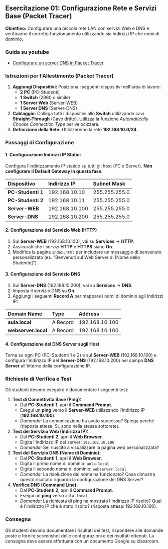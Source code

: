 ## Esercitazione 01: Configurazione Rete e Servizi Base (Packet Tracer)

**Obiettivo:** Configurare una piccola rete LAN con servizi Web e DNS e verificarne il corretto funzionamento utilizzando sia indirizzi IP che nomi di dominio.

### Guida su youtube
- [Configurare un server DNS in Packet Tracer](https://www.youtube.com/watch?v=XpI99fazgF8)

### Istruzioni per l'Allestimento (Packet Tracer)

1.  **Aggiungi Dispositivi:** Posiziona i seguenti dispositivi nell'area di lavoro:
    * **2 PC** (PC-Studenti)
    * **1 Switch** (2960 o simile)
    * **1 Server Web** (Server-WEB)
    * **1 Server DNS** (Server-DNS)
2.  **Cablaggio:** Collega tutti i dispositivi allo **Switch** utilizzando cavi **Straight-Through** (Cavo dritto). Utilizza la funzione *Automatically Choose Connection Type* per velocizzare.
3.  **Definizione della Rete:** Utilizzeremo la rete **192.168.10.0/24**.

### Passaggi di Configurazione

#### 1. Configurazione Indirizzi IP Statici

Configura l'indirizzamento IP statico su tutti gli host (PC e Server). **Non configurare il Default Gateway in questa fase**.

| Dispositivo | Indirizzo IP | Subnet Mask |
| :--- | :--- | :--- |
| **PC-Studenti 1** | 192.168.10.10 | 255.255.255.0 |
| **PC-Studenti 2** | 192.168.10.11 | 255.255.255.0 |
| **Server-WEB** | 192.168.10.100 | 255.255.255.0 |
| **Server-DNS** | 192.168.10.200 | 255.255.255.0 |

#### 2. Configurazione del Servizio Web (HTTP)

1.  Sul **Server-WEB** (192.168.10.100), vai su **Services** $\rightarrow$ **HTTP**.
2.  Assicurati che i servizi **HTTP** e **HTTPS** siano **On**.
3.  Modifica la pagina `index.html` per includere un messaggio di benvenuto personalizzato (es. "Benvenuti sul Web Server di [Nome dello Studente]").

#### 3. Configurazione del Servizio DNS

1.  Sul **Server-DNS** (192.168.10.200), vai su **Services** $\rightarrow$ **DNS**.
2.  Imposta il servizio DNS su **On**.
3.  Aggiungi i seguenti **Record A** per mappare i nomi di dominio agli indirizzi IP:

| Domain Name | Type | Address |
| :--- | :--- | :--- |
| **aula.local** | A Record | 192.168.10.100 |
| **webserver.local** | A Record | 192.168.10.100 |

#### 4. Configurazione del DNS Server sugli Host

Torna su ogni PC (PC-Studenti 1 e 2) e sul **Server-WEB** (192.168.10.100) e configura l'indirizzo IP del **Server-DNS** (192.168.10.200) nel campo **DNS Server** all'interno della configurazione IP.

### Richieste di Verifica e Test

Gli studenti devono eseguire e documentare i seguenti test:

1.  **Test di Connettività Base (Ping):**
    * Dal **PC-Studenti 1**, apri il **Command Prompt**.
    * Esegui un **ping** verso il **Server-WEB** utilizzando l'indirizzo IP (**192.168.10.100**).
    * *Domanda:* La comunicazione ha avuto successo? Spiega perché (risposta attesa: Sì, sono nella stessa sottorete).
2.  **Test del Servizio Web (Indirizzo IP):**
    * Dal **PC-Studenti 2**, apri il **Web Browser**.
    * Digita l'indirizzo IP del server: `192.168.10.100`
    * *Domanda:* Sei riuscito a visualizzare la pagina web personalizzata?
3.  **Test del Servizio DNS (Nome di Dominio):**
    * Dal **PC-Studenti 1**, apri il **Web Browser**.
    * Digita il primo nome di dominio: `aula.local`
    * Digita il secondo nome di dominio: `webserver.local`
    * *Domanda:* La risoluzione del nome ha funzionato? Cosa dimostra questo risultato riguardo la configurazione del DNS Server?
4.  **Verifica DNS (Command Line):**
    * Dal **PC-Studenti 2**, apri il **Command Prompt**.
    * Esegui un **ping** verso `aula.local`.
    * *Domanda:* La richiesta di ping ha mostrato l'indirizzo IP risolto? Qual è l'indirizzo IP che è stato risolto? (risposta attesa: 192.168.10.100).

### Consegna
Gli studenti devono documentare i risultati dei test, rispondere alle domande poste e fornire screenshot delle configurazioni e dei risultati ottenuti. La consegna deve essere effettuata con un documento Google su classroom.